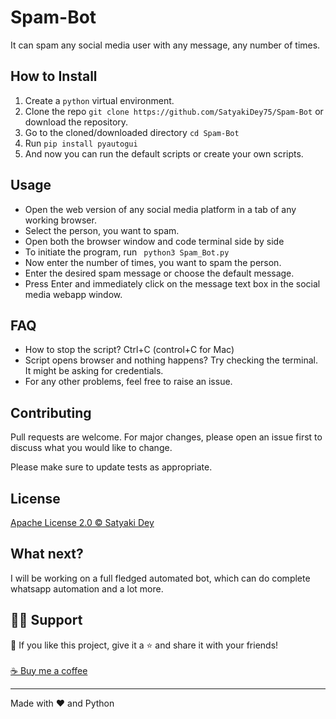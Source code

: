 # Spam-Bot
<p align="left">


It can spam any social media user with any message, any number of times.

##
## How to Install

1. Create a ```python``` virtual environment. 
2. Clone the repo ```git clone https://github.com/SatyakiDey75/Spam-Bot``` or download the repository.
3. Go to the cloned/downloaded directory ``` cd Spam-Bot ``` 
4. Run ``` pip install pyautogui ```
5. And now you can run the default scripts or create your own scripts.

##
## Usage
- Open the web version of any social media platform in a tab of any working browser.
- Select the person, you want to spam.
- Open both the browser window and code terminal side by side
- To initiate the program, run ``` python3 Spam_Bot.py```
- Now enter the number of times, you want to spam the person.
- Enter the desired spam message or choose the default message.
- Press Enter and immediately click on the message text box in the social media webapp window.

##
## FAQ
- How to stop the script? Ctrl+C (control+C for Mac) 
- Script opens browser and nothing happens? Try checking the terminal. It might be asking for credentials.
- For any other problems, feel free to raise an issue.

##
## Contributing
Pull requests are welcome. For major changes, please open an issue first to discuss what you would like to change. 

Please make sure to update tests as appropriate.

##
## License
[Apache License 2.0 © Satyaki Dey](https://github.com/SatyakiDey75/Spam-Bot/blob/main/LICENSE)

##
## What next?
I will be working on a full fledged automated bot, which can do complete whatsapp automation and a lot more.

##
## 🙋‍♂️ Support

💙 If you like this project, give it a ⭐ and share it with your friends!<br><br>
[☕ Buy me a coffee](https://www.buymeacoffee.com/satyakidey75)

---

Made with ❤️ and Python <br><br>
